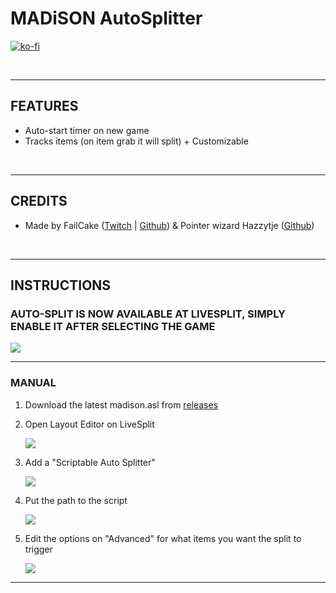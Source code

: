 # MADiSON AutoSplitter
[![ko-fi](https://ko-fi.com/img/githubbutton_sm.svg)](https://ko-fi.com/P5P21MQ2K)

<br>

------------------
## FEATURES
- Auto-start timer on new game
- Tracks items (on item grab it will split) + Customizable

<br>

-------------------------
## CREDITS

- Made by FailCake ([Twitch](https://www.twitch.tv/birbcaw_) | [Github](https://github.com/edunad)) & Pointer wizard Hazzytje ([Github](https://github.com/Hazzytje))

<br>

------------------

## INSTRUCTIONS

### AUTO-SPLIT IS NOW AVAILABLE AT LIVESPLIT, SIMPLY ENABLE IT AFTER SELECTING THE GAME
![](https://i.rawr.dev/vczQ1jLcDL.png)

------------------

### MANUAL

1. Download the latest madison.asl from [releases](https://github.com/edunad/madison-livesplit/releases)
2. Open Layout Editor on LiveSplit

    ![](https://i.rawr.dev/0rYYCohqTk.png)

3. Add a "Scriptable Auto Splitter"

    ![](https://i.rawr.dev/4ACdrsdhIG.png)

4. Put the path to the script

    ![](https://i.rawr.dev/fBJx6nyCtK.png)

5. Edit the options on "Advanced" for what items you want the split to trigger

    ![](https://i.rawr.dev/Jg9Ydy08OQ.gif)

-----
